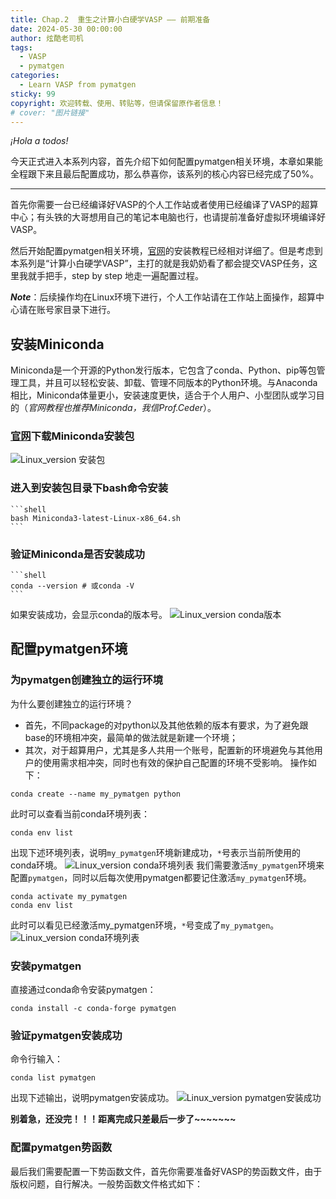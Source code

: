 ```yaml
---
title: Chap.2  重生之计算小白硬学VASP —— 前期准备
date: 2024-05-30 00:00:00 
author: 炫酷老司机
tags:
  - VASP
  - pymatgen
categories:
  - Learn VASP from pymatgen
sticky: 99
copyright: 欢迎转载、使用、转贴等，但请保留原作者信息！
# cover: "图片链接"
---
```


*¡Hola a todos!*

今天正式进入本系列内容，首先介绍下如何配置pymatgen相关环境，本章如果能全程跟下来且最后配置成功，那么恭喜你，该系列的核心内容已经完成了50%。

-----------------------------------------

首先你需要一台已经编译好VASP的个人工作站或者使用已经编译了VASP的超算中心；有头铁的大哥想用自己的笔记本电脑也行，也请提前准备好虚拟环境编译好VASP。

然后开始配置pymatgen相关环境，[官网](https://pymatgen.org/installation.html)的安装教程已经相对详细了。但是考虑到本系列是“计算小白硬学VASP”，主打的就是我奶奶看了都会提交VASP任务，这里我就手把手，step by step 地走一遍配置过程。

***Note***：后续操作均在Linux环境下进行，个人工作站请在工作站上面操作，超算中心请在账号家目录下进行。

## 安装Miniconda

Miniconda是一个开源的Python发行版本，它包含了conda、Python、pip等包管理工具，并且可以轻松安装、卸载、管理不同版本的Python环境。与Anaconda相比，Miniconda体量更小，安装速度更快，适合于个人用户、小型团队或学习目的（*官网教程也推荐Miniconda，我信Prof.Ceder*）。

### [官网](https://docs.anaconda.com/free/miniconda/)下载Miniconda安装包

![Linux_version 安装包](/images/1_linux_pkg.png)

### 进入到安装包目录下bash命令安装
	```shell
	bash Miniconda3-latest-Linux-x86_64.sh
	```

### 验证Miniconda是否安装成功
	```shell
	conda --version # 或conda -V
	```
如果安装成功，会显示conda的版本号。
![Linux_version conda版本](/images/2_check_miniconda_installation.png)

## 配置pymatgen环境

### 为pymatgen创建独立的运行环境

为什么要创建独立的运行环境？
- 首先，不同package的对python以及其他依赖的版本有要求，为了避免跟base的环境相冲突，最简单的做法就是新建一个环境；
- 其次，对于超算用户，尤其是多人共用一个账号，配置新的环境避免与其他用户的使用需求相冲突，同时也有效的保护自己配置的环境不受影响。
操作如下：
```shell
conda create --name my_pymatgen python
```
此时可以查看当前conda环境列表：
```shell
conda env list
```
出现下述环境列表，说明`my_pymatgen`环境新建成功，`*`号表示当前所使用的conda环境。
![Linux_version conda环境列表](/images/3_conda_env_list.png)
我们需要激活`my_pymatgen`环境来配置`pymatgen`，同时以后每次使用pymatgen都要记住激活`my_pymatgen`环境。
```shell
conda activate my_pymatgen
conda env list
```
此时可以看见已经激活my_pymatgen环境，`*`号变成了`my_pymatgen`。
![Linux_version conda环境列表](/images/4_activate_my_pymatgen.png)

### 安装pymatgen

直接通过conda命令安装pymatgen：
```shell
conda install -c conda-forge pymatgen
```

### 验证pymatgen安装成功

命令行输入：
```shell
conda list pymatgen
```
出现下述输出，说明pymatgen安装成功。
![Linux_version pymatgen安装成功](/images/5_check_pymatgen_installation.png)

**别着急，还没完！！！距离完成只差最后一步了~~~~~~~**

### 配置pymatgen势函数

最后我们需要配置一下势函数文件，首先你需要准备好VASP的势函数文件，由于版权问题，自行解决。一般势函数文件格式如下：


